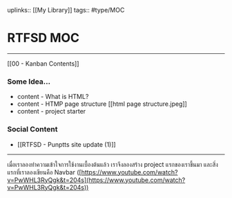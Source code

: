 uplinks:: [[My Library]]
tags:: #type/MOC

# RTFSD MOC
---
[[00 - Kanban Contents]]

### Some Idea...
- content - What is HTML?
- content - HTMP page structure [[html page structure.jpeg]]
- content - project starter

### Social Content
- [[RTFSD - Punptts site update (1)]]

---
เมื่อเราลองทำความเข้าใจการใช้งานเบื้องต้นแล้ว เราจึงลองสร้าง project แรกของเราขึ้นมา และสิ่งแรกที่เราลองเขียนคือ Navbar ([](https://www.youtube.com/watch?v=PwWHL3RyQgk&t=204s)[https://www.youtube.com/watch?v=PwWHL3RyQgk&t=204s](https://www.youtube.com/watch?v=PwWHL3RyQgk&t=204s))
